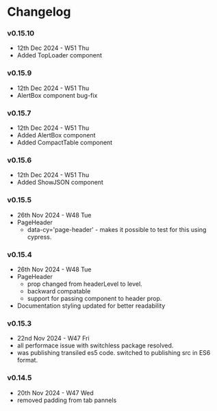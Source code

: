 # Changelog


### v0.15.10
- 12th Dec 2024 - W51 Thu
- Added TopLoader component

### v0.15.9
- 12th Dec 2024 - W51 Thu
- AlertBox component bug-fix

### v0.15.7
- 12th Dec 2024 - W51 Thu
- Added AlertBox component
- Added CompactTable component

### v0.15.6
- 12th Dec 2024 - W51 Thu
- Added ShowJSON component

### v0.15.5
- 26th Nov 2024 - W48 Tue
- PageHeader 
  - data-cy='page-header' - makes it possible to test for this using cypress. 

### v0.15.4
- 26th Nov 2024 - W48 Tue
- PageHeader 
  - prop changed from headerLevel to level. 
  - backward compatable
  - support for passing component to header prop.
- Documentation styling updated for better readability

### v0.15.3
- 22nd Nov 2024 - W47 Fri
- all performace issue with switchless package resolved. 
- was publishing transiled es5 code. switched to publishing src in ES6 format. 

### v0.14.5
- 20th Nov 2024 - W47 Wed
- removed padding from tab pannels